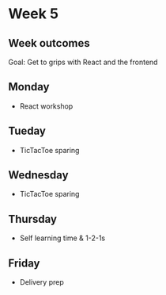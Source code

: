 # Week 5

## Week outcomes

Goal: Get to grips with React and the frontend

## Monday

* React workshop

## Tueday

* TicTacToe sparing 

## Wednesday

* TicTacToe sparing 

## Thursday

* Self learning time & 1-2-1s

## Friday

* Delivery prep
